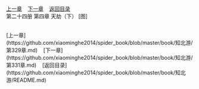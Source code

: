
[上一章](https://github.com/xiaominghe2014/spider_book/blob/master/book/知北游/第329章.md)&nbsp;&nbsp;&nbsp;&nbsp;[下一章](https://github.com/xiaominghe2014/spider_book/blob/master/book/知北游/第331章.md)&nbsp;&nbsp;&nbsp;&nbsp;[返回目录](https://github.com/xiaominghe2014/spider_book/blob/master/book/知北游/README.md)
<br /> 第二十四册 第四章 天劫（下） [图]<br />
    
  <br />
[上一章](https://github.com/xiaominghe2014/spider_book/blob/master/book/知北游/第329章.md)&nbsp;&nbsp;&nbsp;&nbsp;[下一章](https://github.com/xiaominghe2014/spider_book/blob/master/book/知北游/第331章.md)&nbsp;&nbsp;&nbsp;&nbsp;[返回目录](https://github.com/xiaominghe2014/spider_book/blob/master/book/知北游/README.md)
